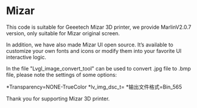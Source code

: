 # Mizar
This code is suitable for Geeetech Mizar 3D printer, we provide MarlinV2.0.7 version, only suitable for Mizar original screen.

In addition, we have also made Mizar UI open source. It’s available to customize your own fonts and icons or modify them into your favorite UI interactive logic.

In the file "Lvgl_image_convert_tool" can be used to convert .jpg file to .bmp file, please note the settings of some options:

*Transparency=NONE-TrueColor *lv_img_dsc_t= *输出文件格式=Bin_565

Thank you for supporting Mizar 3D printer.
